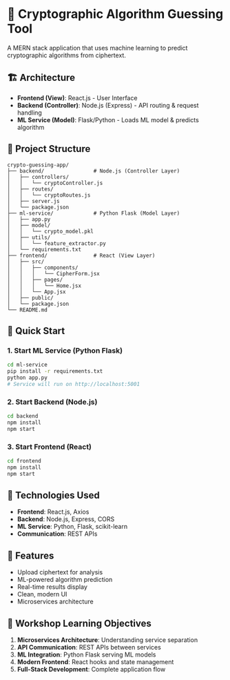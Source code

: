 # 🔐 Cryptographic Algorithm Guessing Tool

A MERN stack application that uses machine learning to predict cryptographic algorithms from ciphertext.

## 🏗️ Architecture

- **Frontend (View)**: React.js - User Interface
- **Backend (Controller)**: Node.js (Express) - API routing & request handling  
- **ML Service (Model)**: Flask/Python - Loads ML model & predicts algorithm

## 📂 Project Structure

```
crypto-guessing-app/
├── backend/                # Node.js (Controller Layer)
│   ├── controllers/
│   │   └── cryptoController.js
│   ├── routes/
│   │   └── cryptoRoutes.js
│   ├── server.js
│   └── package.json
├── ml-service/             # Python Flask (Model Layer)
│   ├── app.py
│   ├── model/
│   │   └── crypto_model.pkl
│   ├── utils/
│   │   └── feature_extractor.py
│   └── requirements.txt
├── frontend/               # React (View Layer)
│   ├── src/
│   │   ├── components/
│   │   │   └── CipherForm.jsx
│   │   ├── pages/
│   │   │   └── Home.jsx
│   │   └── App.jsx
│   ├── public/
│   └── package.json
└── README.md
```

## 🚀 Quick Start

### 1. Start ML Service (Python Flask)
```bash
cd ml-service
pip install -r requirements.txt
python app.py
# Service will run on http://localhost:5001
```

### 2. Start Backend (Node.js)
```bash
cd backend
npm install
npm start
```

### 3. Start Frontend (React)
```bash
cd frontend
npm install
npm start
```

## 🔧 Technologies Used

- **Frontend**: React.js, Axios
- **Backend**: Node.js, Express, CORS
- **ML Service**: Python, Flask, scikit-learn
- **Communication**: REST APIs

## 🎯 Features

- Upload ciphertext for analysis
- ML-powered algorithm prediction
- Real-time results display
- Clean, modern UI
- Microservices architecture

## 📝 Workshop Learning Objectives

1. **Microservices Architecture**: Understanding service separation
2. **API Communication**: REST APIs between services
3. **ML Integration**: Python Flask serving ML models
4. **Modern Frontend**: React hooks and state management
5. **Full-Stack Development**: Complete application flow 